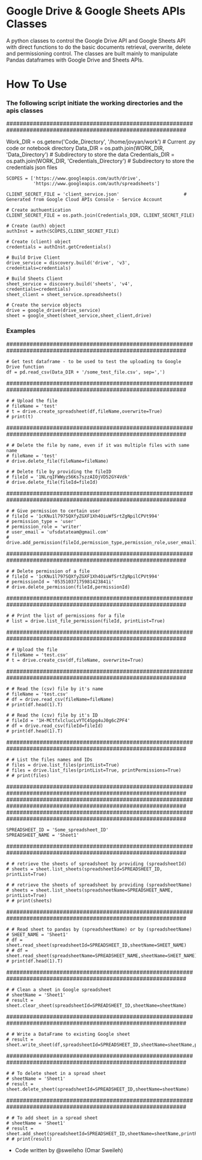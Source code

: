 # Google Drive & Google Sheets APIs Classes

A python classes to control the Google Drive API and Google Sheets API with direct functions to do the basic documents retrieval, overwrite, delete and permissioning control. The classes are built mainly to manipulate Pandas dataframes with Google Drive and Sheets APIs.

# How To Use

### The following script initiate the working directories and the apis classes

##############################################################################################################

Work_DIR = os.getenv('Code_Directory', '/home/jovyan/work')       # Current .py code or notebook directory
Data_DIR = os.path.join(WORK_DIR, 'Data_Directory')               # Subdirectory to store the data
Credentials_DIR = os.path.join(WORK_DIR, 'Credentials_Directory') # Subdirectory to store the credentials json files

    SCOPES = ['https://www.googleapis.com/auth/drive',
              'https://www.googleapis.com/auth/spreadsheets']

    CLIENT_SECRET_FILE = 'client_service.json'                        # Generated from Google Cloud APIs Console - Service Account

    # Create authuentication
    CLIENT_SECRET_FILE = os.path.join(Credentials_DIR, CLIENT_SECRET_FILE)

    # Create (auth) object
    authInst = auth(SCOPES,CLIENT_SECRET_FILE)

    # Create (client) object
    credentials = authInst.getCredentials()

    # Build Drive Client
    drive_service = discovery.build('drive', 'v3', credentials=credentials)

    # Build Sheets Client
    sheet_service = discovery.build('sheets', 'v4', credentials=credentials)
    sheet_client = sheet_service.spreadsheets()

    # Create the service objects
    drive = google_drive(drive_service)
    sheet = google_sheet(sheet_service,sheet_client,drive)

### Examples

##############################################################################################################

    # Get test dataframe - to be used to test the uploading to Google Drive function
    df = pd.read_csv(Data_DIR + '/some_test_file.csv', sep=',')

##############################################################################################################

    # # Upload the file
    # fileName = 'test'
    # t = drive.create_spreadsheet(df,fileName,overwrite=True)
    # print(t)

##############################################################################################################

    # # Delete the file by name, even if it was multiple files with same name
    # fileName = 'test'
    # drive.delete_file(fileName=fileName)

    # # Delete file by providing the fileID
    # fileId = '1NLrqIFWWyz56Ks7szzAIOjVD52GY4Vdk'
    # drive.delete_file(fileId=fileId)

##############################################################################################################

    # # Give permission to certain user
    # fileId = '1cKNu1l797SQXfyZGXF1Xh4OiuWfSrtZgNpilCPVt994'
    # permission_type = 'user'
    # permission_role = 'writer'
    # user_email = 'ufsdatateam@gmail.com'
    # drive.add_permission(fileId,permission_type,permission_role,user_email)

##############################################################################################################

    # # Delete permission of a file
    # fileId = '1cKNu1l797SQXfyZGXF1Xh4OiuWfSrtZgNpilCPVt994'
    # permissionId = '05351037175981423841i'
    # drive.delete_permission(fileId,permissionId)

##############################################################################################################

    # # Print the list of permissions for a file
    # list = drive.list_file_permission(fileId, printList=True)

##############################################################################################################

    # # Upload the file
    # fileName = 'test.csv'
    # t = drive.create_csv(df,fileName, overwrite=True)

##############################################################################################################

    # # Read the (csv) file by it's name
    # fileName = 'test.csv'
    # df = drive.read_csv(fileName=fileName)
    # print(df.head(1).T)

    # # Read the (csv) file by it's ID
    # fileId = '1H-MCtfxlclucLvYTC4Spg4uJ0g6cZPF4'
    # df = drive.read_csv(fileId=fileId)
    # print(df.head(1).T)

##############################################################################################################

    # # List the files names and IDs
    # files = drive.list_files(printList=True)
    # files = drive.list_files(printList=True, printPermissions=True)
    # # print(files)

##############################################################################################################  
##############################################################################################################  
##############################################################################################################  

    SPREADSHEET_ID = 'Some_spreadsheet_ID'
    SPREADSHEET_NAME = 'Sheet1'

##############################################################################################################

    # # retrieve the sheets of spreadsheet by providing (spreadsheetId)
    # sheets = sheet.list_sheets(spreadsheetId=SPREADSHEET_ID, printList=True)

    # # retrieve the sheets of spreadsheet by providing (spreadsheetName)
    # sheets = sheet.list_sheets(spreadsheetName=SPREADSHEET_NAME, printList=True)
    # # print(sheets)

##############################################################################################################

    # # Read sheet to pandas by (spreadsheetName) or by (spreadsheetName)
    # SHEET_NAME = 'Sheet1'
    # df = sheet.read_sheet(spreadsheetId=SPREADSHEET_ID,sheetName=SHEET_NAME)
    # # df = sheet.read_sheet(spreadsheetName=SPREADSHEET_NAME,sheetName=SHEET_NAME)
    # print(df.head(1).T)

##############################################################################################################

    # # Clean a sheet in Google spreadsheet
    # sheetName = 'Sheet1'
    # result = sheet.clear_sheet(spreadsheetId=SPREADSHEET_ID,sheetName=sheetName)

##############################################################################################################

    # # Write a DataFrame to existing Google sheet
    # result = sheet.write_sheet(df,spreadsheetId=SPREADSHEET_ID,sheetName=sheetName,printResult=True)

##############################################################################################################

    # # To delete sheet in a spread sheet
    # sheetName = 'Sheet1'
    # result = sheet.delete_sheet(spreadsheetId=SPREADSHEET_ID,sheetName=sheetName)

##############################################################################################################

    # # To add sheet in a spread sheet
    # sheetName = 'Sheet1'
    # result = sheet.add_sheet(spreadsheetId=SPREADSHEET_ID,sheetName=sheetName,printResult=True)
    # # print(result)


* Code written by @sweileho (Omar Sweileh)
